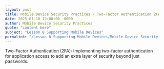 ```yaml
---
layout: post
title: Mobile Device Security Practices - Two-Factor Authentication 2FA
date: 2025-01-10 12:00:00 -0000
author: Mobile Device Security Practices
quote: "content here"
subject: "Lesson 8 Supporting Mobile Devices"
permalink: "/Lesson 8 Supporting Mobile Devices/Mobile Device Security Practices/Mobile Device Security Practices - Two-Factor Authentication 2FA"
---
```


Two-Factor Authentication (2FA): Implementing two-factor authentication for application access to add an extra layer of security beyond just passwords.

